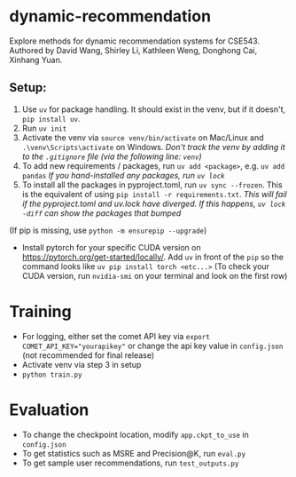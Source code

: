 # dynamic-recommendation
Explore methods for dynamic recommendation systems for CSE543. Authored by David Wang, Shirley Li, Kathleen Weng, Donghong Cai, Xinhang Yuan.


## Setup:

   
1. Use `uv` for package handling. It should exist in the venv, but if it doesn't, `pip install uv`.
2. Run `uv init` 
3. Activate the venv via `source venv/bin/activate` on Mac/Linux and `.\venv\Scripts\activate` on Windows. 
   *Don't track the venv by adding it to the `.gitignore` file (via the following line: `venv`)*
4. To add new requirements / packages, run `uv add <package>`, e.g. `uv add pandas`
   *If you hand-installed any packages, run `uv lock`*
5. To install all the packages in pyproject.toml, run `uv sync --frozen`. This is the equivalent of using `pip install -r requirements.txt`.
   *This will fail if the pyproject.toml and uv.lock have diverged. If this happens, `uv lock -diff` can show the packages that bumped*

(If pip is missing, use `python -m ensurepip --upgrade`)

- Install pytorch for your specific CUDA version on https://pytorch.org/get-started/locally/. Add `uv` in front of the `pip` so the command looks like `uv pip install torch <etc...>`
   (To check your CUDA version, run `nvidia-smi` on your terminal and look on the first row)


# Training

- For logging, either set the comet API key via `export COMET_API_KEY="yourapikey"` or change the api key value in `config.json` (not recommended for final release)
- Activate venv via step 3 in setup
- `python train.py`


# Evaluation

- To change the checkpoint location, modify `app.ckpt_to_use` in `config.json`
- To get statistics such as MSRE and Precision@K, run `eval.py`
- To get sample user recommendations, run `test_outputs.py`